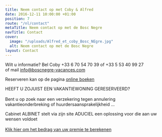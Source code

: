 ```yaml
---
title: Neem contact op met Coby & Alfred
date: 2016-12-11 10:00:00 +01:00
position: 7
route: "/nl/contact"
metaTitle: Neem contact op met de Bosc Negre
navTitle: Contact
cover:
  image: "/uploads/Alfred_et_coby_Bosc_NEgre.jpg"
  alt: Neem contact op met de Bosc Negre
layout: Contact
---
```


Wilt u informatie? Bel Coby \+33 6 70 54 70 39 of \+33 5 53 40 99 27\
of mail <a href="mailto:info@boscnegre-vacances.com" target="_blank" rel="nofollow noopener noreferrer">info@boscnegre-vacances.com</a>

Reserveren kan op de pagina <a href="https://premium.secureholiday.net/nl/14230/" target="_blank" rel="nofollow noopener noreferrer">online boeken</a>

HEEFT U ZOJUIST EEN VAKANTIEWONING GERESERVEERD?\
\
Bent u op zoek naar een verzekering tegen annulering vakantieonderbreking of huurdersaansprakelijkheid ...

Cabinet ALBINET stelt via zijn site ADUCIEL een oplossing voor die aan uw wensen voldoet \
\
<a href="http://www.aduciel.fr/Particuliers/Vacances/adar-assurance-annulation-partenaires.aspx?lang=nl&id=641500" target="_blank" rel="nofollow noopener noreferrer">Klik hier om het bedrag van uw premie te berekenen</a>

